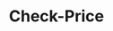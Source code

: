 ---
title: Check-Price
api:
  file: TravClan-Hotels-Partner-APIs.yaml
  operationId: get_api-v1-hotels-itineraries-itrf0mc-check-price
hidden: false
---